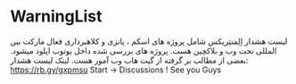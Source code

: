# WarningList
لیست هشدار اِلِمنتِریکس شامل پروژه های اسکم ، پانزی و کلاهبرداری فعال مارکت بین المللی تحت وب و بلاکچین هست. پروژه های بررسی شده داخل یوتوب اپلود میشود. بعضی از مطالب بر گرفته از گیت هاب وب آموز هست. لینک لیست هشدار: https://rb.gy/gxpmsu
Start -> Discussions ! See you Guys
